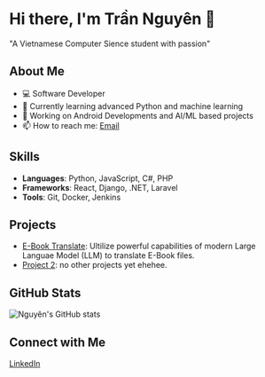 # Hi there, I'm Trần Nguyên 👋

"A Vietnamese Computer Sience student with passion"

## About Me

- 💻 Software Developer
- 🌱 Currently learning advanced Python and machine learning
- 🔭 Working on Android Developments and AI/ML based projects
- 📫 How to reach me: [Email](mailto:tranguyenx@gmail.com)

## Skills

- **Languages**: Python, JavaScript, C#, PHP
- **Frameworks**: React, Django, .NET, Laravel
- **Tools**: Git, Docker, Jenkins

## Projects

- [E-Book Translate](https://github.com/tranguyenxuwu/epub-translate-ml): Ultilize powerful capabilities of modern Large Languae Model (LLM) to translate E-Book files.
- [Project 2](#): no other projects yet ehehee.

## GitHub Stats

![Nguyên's GitHub stats](https://github-readme-stats.vercel.app/api?username=tranguyenxuwu)

## Connect with Me

[LinkedIn](https://www.linkedin.com/in/tranguyenx/) 
